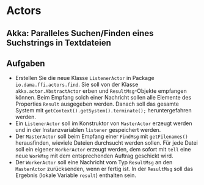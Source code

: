 # Actors #

## Akka: Paralleles Suchen/Finden eines Suchstrings in Textdateien ##

## Aufgaben ##
* Erstellen Sie die neue Klasse ``ListenerActor`` in Package ``io.dama.ffi.actors.find``. Sie soll von der Klasse ``akka.actor.AbstractActor`` erben und ``ResultMsg``-Objekte empfangen können. Beim Empfang solch einer Nachricht sollen alle Elemente des Properties ``Result`` ausgegeben werden. Danach soll das gesamte System mit ``getContext().getSystem().terminate();`` heruntergefahren werden.
* Ein ``ListenerActor`` soll im Konstruktor von ``MasterActor`` erzeugt werden und in der Instanzvariablen ``listener`` gespeichert werden. 
* Der ``MasterActor`` soll beim Empfang einer ``FindMsg`` mit ``getFilenames()`` herausfinden, wieviele Dateien durchsucht werden sollen. Für jede Datei soll ein eigener ``WorkerActor`` erzeugt werden, dem sofort mit ``tell`` eine neue ``WorkMsg`` mit dem entsprechenden Auftrag geschickt wird.
* Der ``WorkerActor`` soll eine Nachricht vom Typ ``ResultMsg`` an den ``MasterActor`` zurücksenden, wenn er fertig ist. In der ``ResultMsg`` soll das Ergebnis (lokale Variable ``result``) enthalten sein.
 
